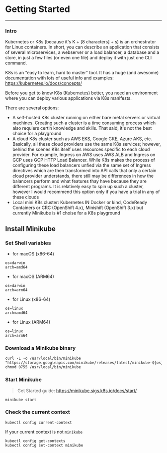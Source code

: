 # Getting Started
---

### Intro

Kubernetes or K8s (because it's K + [8 characters] + s) is an orchestrator for Linux containers. In short, you can describe an application that consists of several microservices, a webserver or a load balancer, a database and a store, in just a few files (or even one file) and deploy it with just one CLI command.

K8s is an "easy to learn, hard to master" tool. It has a huge (and awesome) documentation with lots of useful info and examples: https://kubernetes.io/docs/concepts/

Before you get to know K8s (Kubernetes) better, you need an environment where you can deploy various applications via K8s manifests.

There are several options:
* A self-hosted K8s cluster running on either bare metal servers or virtual machines. Creating such a cluster is a time consuming process which also requiers certin knowledge and skills. That said, it's not the best choice for a playground
* A cloud K8s cluster such as AWS EKS, Google GKE, Azure AKS, etc. Basically, all these cloud providers use the same K8s services; however, behind the scenes K8s itself uses resources specific to each cloud provider. For example, Ingress on AWS uses AWS ALB and Ingress on GCP uses GCP HTTP Load Balancer. While K8s makes the process of configuring these load balancers unfied via the same set of Ingress directives which are then transformed into API calls that only a certain cloud provider understands, there still may be differences in how the balancers perform and what features thay have because they are different programs. It is relatively easy to spin up such a cluster, however I would recommend this option only if you have a trial in any of these clouds
* Local mini K8s cluster: Kubernetes IN Docker or kind, CodeReady Containers or CRC (OpenShift 4.x), Minishift (OpenShift 3.x) but currently Minikube is #1 choise for a K8s playground

## Install Minikube

### Set Shell variables

* for macOS (x86-64)

```
os=darwin
arch=amd64
```

* for macOS (ARM64)

```
os=darwin
arch=arm64
```

* for Linux (x86-64)

```
os=linux
arch=amd64
```

* for Linux (ARM64)

```
os=linux
arch=arm64
```

### Download a Minikube binary

```
curl -L -o /usr/local/bin/minikube "https://storage.googleapis.com/minikube/releases/latest/minikube-${os}-${arch}"
chmod 0755 /usr/local/bin/minikube
```

### Start Minikube

> Get Started guide: https://minikube.sigs.k8s.io/docs/start/

```
minikube start
```

### Check the current context

```
kubectl config current-context
```

If your current context is not `minikube`

```
kubectl config get-contexts
kubectl config set-context minikube
```
